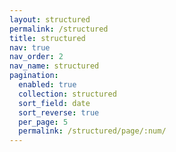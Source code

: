 ```yaml
---
layout: structured
permalink: /structured
title: structured
nav: true
nav_order: 2
nav_name: structured
pagination:
  enabled: true
  collection: structured
  sort_field: date
  sort_reverse: true
  per_page: 5
  permalink: /structured/page/:num/
---
```

